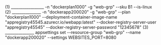 (1) _________________ -n "dockerplan1000" -g "web-grp" --sku B1 --is-linux
(2) _______________ -n "dockerapp200020" -g "web-grp" --plan "dockerplan1000" --deployment-container-image-name "appregistry45545.azurecr.io/webapp:latest" --docker-registry-server-user "appregistry45545" --docker-registry-server-password "12345678"
(3) _______________ appsettings set --resource-group "web-grp" --name "dockerapp200020" --settings WEBSITES_PORT=8080